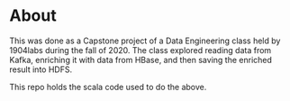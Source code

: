 # About
This was done as a Capstone project of a Data Engineering class held by 1904labs during the fall of 2020. The class explored reading data from Kafka, enriching it with data from HBase, and then saving the enriched result into HDFS. 

This repo holds the scala code used to do the above.